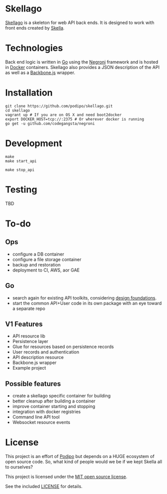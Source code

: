 # Skellago

[Skellago](https://github.com/podipo/skellago/) is a skeleton for web API back ends.  It is designed to work with front ends created by [Skella](https://github.com/podipo/skella/).

# Technologies

Back end logic is written in [Go](http://golang.org/) using the [Negroni](http://negroni.codegangsta.io/) framework and is hosted in [Docker](https://www.docker.com) containers.  Skellago also provides a JSON description of the API as well as a [Backbone.js](http://backbonejs.org/) wrapper.

# Installation

	git clone https://github.com/podipo/skellago.git
	cd skellago
	vagrant up # If you are on OS X and need boot2docker 
	export DOCKER_HOST=tcp://:2375 # Or wherever docker is running
	go get -u github.com/codegangsta/negroni

# Development

	make
	make start_api

	make stop_api

# Testing

TBD

# To-do

## Ops

- configure a DB container
- configure a file storage container
- backup and restoration
- deployment to CI, AWS, aor GAE

## Go

- search again for existing API toolkits, considering [design foundations](https://github.com/interagent/http-api-design/blob/master/README.md).
- start the common API+User code in its own package with an eye toward a separate repo

## V1 Features

- API resource lib
- Persistence layer
- Glue for resources based on persistence records
- User records and authentication
- API description resource
- Backbone.js wrapper
- Example project

## Possible features

- create a skellago specific container for building
- better cleanup after building a container
- improve container starting and stopping
- integration with docker registries
- Command line API tool
- Websocket resource events

# License

This project is an effort of [Podipo](http://podipo.com/) but depends on a HUGE ecosystem of open source code.  So, what kind of people would we be if we kept Skella all to ourselves?

This project is licensed under the [MIT open source license](http://opensource.org/licenses/MIT).

See the included [LICENSE](https://github.com/podipo/skellago/blob/master/LICENSE) for details.
